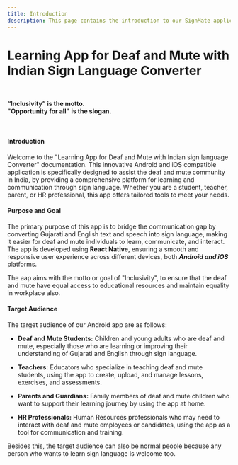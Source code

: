 ```yaml
---
title: Introduction
description: This page contains the introduction to our SignMate application
---
```


# Learning App for Deaf and Mute with Indian Sign Language Converter

<br>

**“Inclusivity” is the motto. <br>
"Opportunity for all" is the slogan.**

<br>

#### Introduction
Welcome to the "Learning App for Deaf and Mute with Indian sign language Converter" documentation. This innovative Android and iOS compatible application is specifically designed to assist the deaf and mute community in India, by providing a comprehensive platform for learning and communication through sign language. Whether you are a student, teacher, parent, or HR professional, this app offers tailored tools to meet your needs.

#### Purpose and Goal
The primary purpose of this app is to bridge the communication gap by converting Gujarati and English text and speech into sign language, making it easier for deaf and mute individuals to learn, communicate, and interact. The app is developed using **React Native**, ensuring a smooth and responsive user experience across different devices, both ***Android and iOS*** platforms.

The aap aims with the motto or goal of "Inclusivity", to ensure that the deaf and mute have equal access to educational resources and maintain equality in workplace also.

#### Target Audience
The target audience of our Android app are as follows:
- **Deaf and Mute Students:** Children and young adults who are deaf and mute, especially those who are learning or improving their understanding of Gujarati and English through sign language.

- **Teachers:** Educators who specialize in teaching deaf and mute students, using the app to create, upload, and manage lessons, exercises, and assessments.

- **Parents and Guardians:** Family members of deaf and mute children who want to support their learning journey by using the app at home.

- **HR Professionals:** Human Resources professionals who may need to interact with deaf and mute employees or candidates, using the app as a tool for communication and training.

Besides this, the target audience can also be normal people because any person who wants to learn sign language is welcome too.